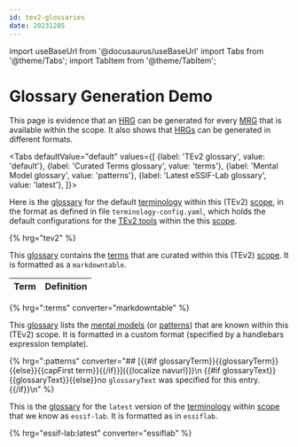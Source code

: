 ```yaml
---
id: tev2-glossaries
date: 20231205
---
```


import useBaseUrl from '@docusaurus/useBaseUrl'
import Tabs from '@theme/Tabs';
import TabItem from '@theme/TabItem';

# Glossary Generation Demo

This page is evidence that an [HRG](@) can be generated for every [MRG](@) that is available within the scope. It also shows that [HRGs](@) can be generated in different formats.

<Tabs
  defaultValue="default"
  values={[
    {label: 'TEv2 glossary',             value: 'default'},
    {label: 'Curated Terms glossary',    value: 'terms'},
    {label: 'Mental Model glossary',     value: 'patterns'},
    {label: 'Latest eSSIF-Lab glossary', value: 'latest'},
  ]}>

<TabItem value="default">

Here is the [glossary](@) for the default [terminology](@) within this (TEv2) [scope](@), in the format as defined in file `terminology-config.yaml`, which holds the default configurations for the [TEv2 tools](@) within the this [scope](@).

{% hrg="tev2" %}

</TabItem>

<TabItem value="terms">

This [glossary](@) contains the [terms](@) that are curated within this (TEv2) [scope](@). It is formatted as a `markdowntable`.

| Term | Definition |
| ---- | ---------- |
{% hrg=":terms" converter="markdowntable" %}

</TabItem>

<TabItem value="patterns">

This [glossary](@) lists the [mental models](@) (or [patterns](@)) that are known within this (TEv2) scope. It is formatted in a custom format (specified by a handlebars expression template).

{% hrg=":patterns" converter="## [{{#if glossaryTerm}}{{glossaryTerm}}{{else}}{{capFirst term}}{{/if}}]({{localize navurl}})\n
{{#if glossaryText}}{{glossaryText}}{{else}}no `glossaryText` was specified for this entry.{{/if}}\n" %}

</TabItem>

<TabItem value="latest">

This is the [glossary](@) for the `latest` version of the [terminology](@) within [scope](@) that we know as `essif-lab`. It is formatted as in `essiflab`.

{% hrg="essif-lab:latest" converter="essiflab" %}

</TabItem>

</Tabs>
